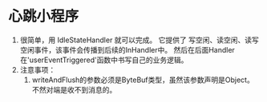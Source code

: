 # 心跳小程序
1.  很简单，用 IdleStateHandler 就可以完成。
    它提供了 写空闲、读空闲、读写空闲事件，该事件会传播到后续的InHandler中。
    然后在后面Handler在'userEventTriggered'函数中书写自己的业务逻辑。
2.  注意事项：
    1.  writeAndFlush的参数必须是ByteBuf类型，虽然该参数声明是Object。
        不然对端是收不到消息的。
    